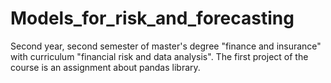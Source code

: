 # Models_for_risk_and_forecasting
Second year, second semester of master's degree "finance and insurance" with curriculum "financial risk and data analysis". The first project of the course is an assignment about pandas library. 
